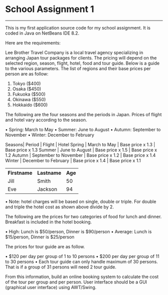 <h1>School Assignment 1</h1>
  <hr>
This is my first application source code for my school assignment.
It is coded in Java on NetBeans IDE 8.2.

Here are the requirements:

Lee Brother Travel Company is a local travel agency specializing in arranging Japan tour packages for clients.
The pricing will depend on the selected region, season, flight, hotel, food and tour guide. Below is a guide to the various parameters.
The list of regions and their base prices per person are as follow:

1. Tokyo ($400)
2. Osaka ($450)
3. Fukuoka ($500)
4. Okinawa ($550)
5. Hokkaido ($600) 

The following are the four seasons and the periods in Japan. Prices of flight and hotel vary according to the season.

• Spring: March to May
• Summer: June to August
• Autumn: September to November
• Winter: December to February

Seasons| Period                | Flight           | Hotel
Spring | March to May          | Base price x 1.3 | Base price x 1.3
Summer | June to August        | Base price x 1.5 | Base price x 1.2
Autumn | September to November | Base price x 1.2 | Base price x 1.4
Winter | December to February  | Base price x 1.4 | Base price x 1.1

<table style="width:100%">
  <tr>
    <th>Firstname</th>
    <th>Lastname</th>
    <th>Age</th>
  </tr>
  <tr>
    <td>Jill</td>
    <td>Smith</td>
    <td>50</td>
  </tr>
  <tr>
    <td>Eve</td>
    <td>Jackson</td>
    <td>94</td>
  </tr>
</table>

• Note: hotel charges will be based on single, double or triple. For double and triple the hotel cost as shown above divide by 2.

The following are the prices for two categories of food for lunch and dinner. Breakfast is included in the hotel booking.

• High: Lunch is $50/person, Dinner is $90/person
• Average: Lunch is $15/person, Dinner is $25/person

The prices for tour guide are as follow.

• $120 per day per group of 1 to 10 persons
• $200 per day per group of 11 to 30 persons
• Each tour guide can only handle maximum of 30 persons. That is if a group of 31 persons will need 2 tour guide.

From this information, build an online booking system to calculate the cost of the tour per group and per person.
User interface should be a GUI (graphical user interface) using AWT/Swing.
